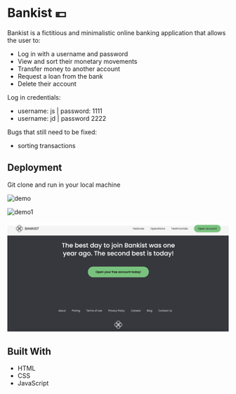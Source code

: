 # Bankist  💶 

Bankist is a fictitious and minimalistic online banking application that allows the user to:

- Log in with a username and password
- View and sort their monetary movements
- Transfer money to another account
- Request a loan from the bank
- Delete their account


Log in credentials:
- username: js | password: 1111
- username: jd | password 2222


Bugs that still need to be fixed:
- sorting transactions


## Deployment

Git clone and run in your local machine

![demo](https://github.com/roger-rangel/Bankist-Website-Demo/blob/main/img/bankist-1.png)

![demo1](https://github.com/roger-rangel/Bankist-Website-Demo/blob/main/img/bankist-2.png)

![bankist-4](https://github.com/roger-rangel/Customized-Ads/blob/main/Bankist%20Ad%20-%201/img/bankist-4.png)


## Built With

  * HTML
  * CSS
  * JavaScript
